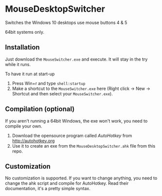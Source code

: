 # MouseDesktopSwitcher
Switches the Windows 10 desktops use mouse buttons 4 &amp; 5

64bit systems only.

## Installation
Just download the `MouseSwitcher.exe` and execute. It will stay in the try while it runs.

To have it run at start-up

1. Press Win+r and type `shell:startup`
1. Make a shortcut to the `MouseSwitcher.exe` here (Right click -> New -> Shortcut and then select your `MouseSwitcher.exe`).

## Compilation (optional)
If you aren't running a 64bit Windows, the exe won't work, you need to compile your own.

1. Download the opensource program called *AutoHotkey* from http://autohotkey.org
2. Use it to create an exe from the `MouseDesktopSwitcher.ahk` file from this repo.

## Customization
No customization is supported. If you want to change anything, you need to change the ahk script and compile for AutoHotkey. Read their documentation, it's a pretty simple syntax.
